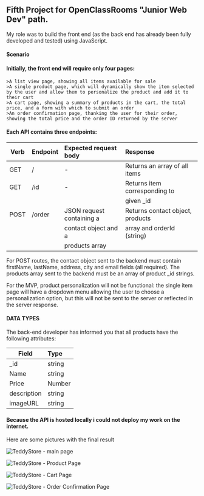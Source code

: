 ## Fifth Project for OpenClassRooms "Junior Web Dev" path. 



My role was to build the front end (as the back end has already been fully developed and tested) using JavaScript. 

#### Scenario


#### Initially, the front end will require only four pages:

    >A list view page, showing all items available for sale
    >A single product page, which will dynamically show the item selected by the user and allow them to personalize the product and add it to their cart
    >A cart page, showing a summary of products in the cart, the total price, and a form with which to submit an order
    >An order confirmation page, thanking the user for their order, showing the total price and the order ID returned by the server


#### Each API contains three endpoints:

| Verb | Endpoint | Expected request body      | Response						   |
| -----| :--------| :--------------------------| :---------------------------------|
| GET  | /        | -                          | Returns an array of all items     |
| GET  | /id      | -                          | Returns item corresponding to     |
| 	   |		  |						       |  given _id                        |
| POST | /order   | JSON request containing a  | Returns contact object, products  | 
| 	   |		  |	    contact object and a   | array and orderId (string)        |
|	   |		  |	    products array         | 								   |


For POST routes, the contact object sent to the backend must contain firstName, lastName, address, city and email fields (all required). The products array sent to the backend must be an array of product _id strings.

For the MVP, product personalization will not be functional: the single item page will have a dropdown menu allowing the user to choose a personalization option, but this will not be sent to the server or reflected in the server response.

#### DATA TYPES

The back-end developer has informed you that all products have the following attributes:

| Field         | Type          |
| ------------- |:--------------|
| _id           | string        |
| Name          | string        |
| Price         | Number        |
| description   | string        |
| imageURL      | string        |







#### Because the API is hosted locally i could not deploy my work on the internet.
Here are some pictures with the final result


![TeddyStore - main page](https://user-images.githubusercontent.com/46979043/54190307-ded75700-44b3-11e9-9e0f-b9889c59f32d.jpg)

![TeddyStore - Product Page](https://user-images.githubusercontent.com/46979043/54190309-df6fed80-44b3-11e9-9eef-551d774aad2f.png)

![TeddyStore - Cart Page](https://user-images.githubusercontent.com/46979043/54190305-ded75700-44b3-11e9-92be-b074f3282db8.png)

![TeddyStore - Order Confirmation Page](https://user-images.githubusercontent.com/46979043/54190308-ded75700-44b3-11e9-9936-122486ffde3d.png)
